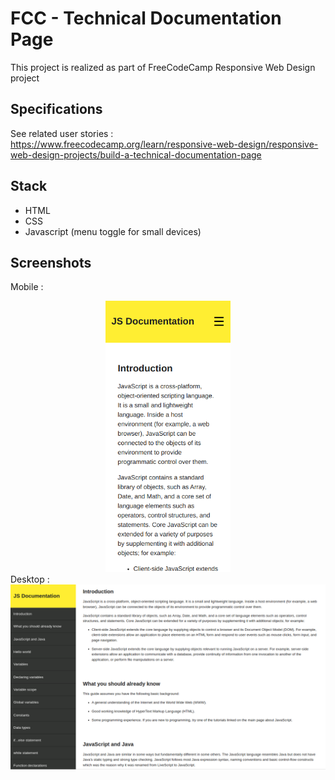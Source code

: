 # FCC - Technical Documentation Page
This project is realized as part of FreeCodeCamp Responsive Web Design project  
## Specifications
See related user stories :  
https://www.freecodecamp.org/learn/responsive-web-design/responsive-web-design-projects/build-a-technical-documentation-page 

## Stack
* HTML
* CSS
* Javascript (menu toggle for small devices)  
## Screenshots
Mobile :
 <div style="text-align:center"><img src="screenshot-mobile.png" width="200"/></div>
Desktop :
 <div style="text-align:center"><img src="screenshot-desktop.png" width="800"/></div>